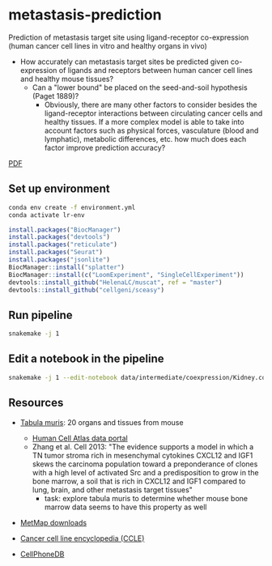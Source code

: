# metastasis-prediction

Prediction of metastasis target site using ligand-receptor co-expression (human cancer cell lines in vitro and healthy organs in vivo)

- How accurately can metastasis target sites be predicted given co-expression of ligands and receptors between human cancer cell lines and healthy mouse tissues?
  - Can a "lower bound" be placed on the seed-and-soil hypothesis (Paget 1889)?
    - Obviously, there are many other factors to consider besides the ligand-receptor interactions between circulating cancer cells and healthy tissues. If a more complex model is able to take into account factors such as physical forces, vasculature (blood and lymphatic), metabolic differences, etc. how much does each factor improve prediction accuracy?

[PDF](https://github.com/keller-mark/lr/blob/gh-pages/main.pdf)

## Set up environment

```sh
conda env create -f environment.yml
conda activate lr-env
```

```R
install.packages("BiocManager")
install.packages("devtools")
install.packages("reticulate")
install.packages("Seurat")
install.packages("jsonlite")
BiocManager::install("splatter")
BiocManager::install(c("LoomExperiment", "SingleCellExperiment"))
devtools::install_github("HelenaLC/muscat", ref = "master")
devtools::install_github("cellgeni/sceasy")
```

## Run pipeline

```sh
snakemake -j 1
```

## Edit a notebook in the pipeline

```sh
snakemake -j 1 --edit-notebook data/intermediate/coexpression/Kidney.coexpression.h5ad
```

## Resources

- [Tabula muris](https://tabula-muris.ds.czbiohub.org/): 20 organs and tissues from mouse
  - [Human Cell Atlas data portal](https://data.humancellatlas.org/explore/projects/e0009214-c0a0-4a7b-96e2-d6a83e966ce0/expression-matrices?catalog=dcp2)
  - Zhang et al. Cell 2013: "The evidence supports a model in which a TN tumor stroma rich in mesenchymal cytokines CXCL12 and IGF1 skews the carcinoma population toward a preponderance of clones with a high level of activated Src and a predisposition to grow in the bone marrow, a soil that is rich in CXCL12 and IGF1 compared to lung, brain, and other metastasis target tissues"
    - task: explore tabula muris to determine whether mouse bone marrow data seems to have this property as well

- [MetMap downloads](https://depmap.org/metmap/data/index.html)
- [Cancer cell line encyclopedia (CCLE)](https://portals.broadinstitute.org/ccle)
- [CellPhoneDB](https://www.cellphonedb.org/)
